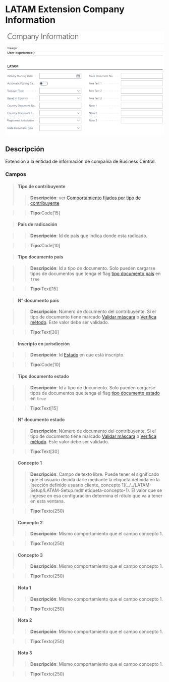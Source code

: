 # LATAM Extension Company Information
![Ventana de configuración](../../Imagenes/LATAM-CompanyInformation-Extension-MainPage.PNG)
## Descripción
Extensión a la entidad de información de compañía de Business Central.

### Campos

>#### Tipo de contribuyente
>>**Descripción**: 
ver [Comportamiento fijados por tipo de contribuyente](../Reglas/LATAM-Rules-TaxPayerType.md)

>>**Tipo**:Code[15]


>#### País de radicación

>>**Descripción**: 
	Id de país que indica donde esta radicado.
	
>>**Tipo**:Code[10]

>#### Tipo documento país

>>**Descripción**: 
	Id a tipo de documento. Solo pueden cargarse tipos de documentos que tenga el flag [tipo documento país](../Maestros/LATAM-DocumentType.md#tipo-documento-pais) en `true`
	
>>**Tipo**:Text[15]

>#### N° documento país
	
>>**Descripción**: 
	Número de documento del contribuyente. Si el tipo de documento tiene marcado [Validar máscara](../Maestros/LATAM-DocumentType.md#validar-mascara) o [Verifica método](../Maestros/LATAM-DocumentType.md#verifica-metodo). Este valor debe ser validado.
	
>>**Tipo**:Text[30]

>#### Inscripto en jurisdicción

>>**Descripción**: 
	Id [Estado](../Maestros/LATAM-State.md) en que está inscripto.
	
>>**Tipo**:Code[10]

>#### Tipo documento estado

>>**Descripción**: 
	Id a tipo de documento. Solo pueden cargarse tipos de documentos que tenga el flag [tipo documento estado](../Maestros/LATAM-DocumentType.md#tipo-documento-estado) en `true`
	
>>**Tipo**:Text[15]

>#### N° documento estado
	
>>**Descripción**: 
	Número de documento del contribuyente. Si el tipo de documento tiene marcado [Validar máscara](../Maestros/LATAM-DocumentType.md#validar-mascara) o [Verifica método](../Maestros/LATAM-DocumentType.md#verifica-metodo). Este valor debe ser validado.
	
>>**Tipo**:Text[30]

>#### Concepto 1
>>**Descripción**: 
	Campo de texto libre. Puede tener el significado que el usuario decida darle mediante la etiqueta definida en la [sección definido usuario cliente, concepto 1](../../LATAM-Setup/LATAM-Setup.md# etiqueta-concepto-1). El valor que se ingrese en esa configuración determina el rótulo que va a tener en esta ventana.
	
>>**Tipo**:Texto(250)

>#### Concepto 2
>>**Descripción**: 
	Mismo comportamiento que el campo concepto 1.
	
>>**Tipo**:Texto(250)

>#### Concepto 3
>>**Descripción**: 
	Mismo comportamiento que el campo concepto 1.
	
>>**Tipo**:Texto(250)

>#### Nota 1
>>**Descripción**: 
	Mismo comportamiento que el campo concepto 1.
	
>>**Tipo**:Texto(250)

>#### Nota 2
>>**Descripción**: 
	Mismo comportamiento que el campo concepto 1.
	
>>**Tipo**:Texto(250)

>#### Nota 3
>>**Descripción**: 
	Mismo comportamiento que el campo concepto 1.
	
>>**Tipo**:Texto(250)